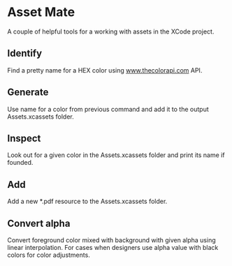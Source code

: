 # Asset Mate

A couple of helpful tools for a working with assets in the XCode project.

## Identify

Find a pretty name for a HEX color using www.thecolorapi.com API.

## Generate

Use name for a color from previous command and add it to the output Assets.xcassets folder.

## Inspect

Look out for a given color in the Assets.xcassets folder and print its name if founded.

## Add

Add a new *.pdf resource to the Assets.xcassets folder.

## Convert alpha

Convert foreground color mixed with background with given alpha using linear interpolation.
For cases when designers use alpha value with black colors for color adjustments.

